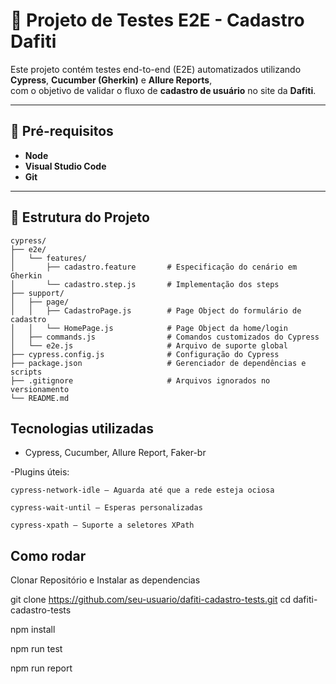 # 🧪 Projeto de Testes E2E - Cadastro Dafiti

Este projeto contém testes end-to-end (E2E) automatizados utilizando **Cypress**, **Cucumber (Gherkin)** e **Allure Reports**,  
com o objetivo de validar o fluxo de **cadastro de usuário** no site da **Dafiti**.

---

## 🔧 Pré-requisitos

- **Node**
- **Visual Studio Code**
- **Git**

---

## 📁 Estrutura do Projeto

```plaintext
cypress/
├── e2e/
│   └── features/
│       ├── cadastro.feature       # Especificação do cenário em Gherkin
│       └── cadastro.step.js       # Implementação dos steps
├── support/
│   ├── page/
│   │   ├── CadastroPage.js        # Page Object do formulário de cadastro
│   │   └── HomePage.js            # Page Object da home/login
│   ├── commands.js                # Comandos customizados do Cypress
│   └── e2e.js                     # Arquivo de suporte global
├── cypress.config.js              # Configuração do Cypress
├── package.json                   # Gerenciador de dependências e scripts
├── .gitignore                     # Arquivos ignorados no versionamento
└── README.md
```

## Tecnologias utilizadas

- Cypress, Cucumber, Allure Report, Faker-br

-Plugins úteis:

    cypress-network-idle — Aguarda até que a rede esteja ociosa

    cypress-wait-until — Esperas personalizadas

    cypress-xpath — Suporte a seletores XPath

## Como rodar

Clonar Repositório e Instalar as dependencias

git clone https://github.com/seu-usuario/dafiti-cadastro-tests.git
cd dafiti-cadastro-tests

npm install

npm run test

npm run report

```

```
